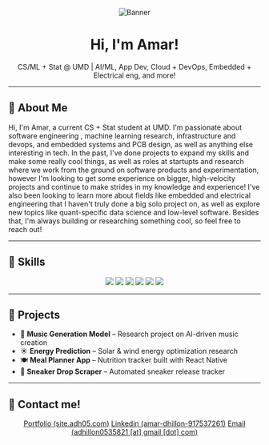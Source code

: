 <!-- Banner -->
<p align="center">
  <img src="https://via.placeholder.com/800x200/1E3A8A/FFFFFF?text=Welcome+to+my+GitHub!" alt="Banner" />
</p>

<h1 align="center">Hi, I'm Amar!</h1>
<p align="center">
   CS/ML + Stat @ UMD | AI/ML, App Dev, Cloud + DevOps, Embedded + Electrical eng, and more!
</p>

---

## 🔹 About Me
Hi, I'm Amar, a current CS + Stat student at UMD. I'm passionate about software engineering , machine learning research, infrastructure and devops, and embedded systems and PCB design, as well as anything else interesting in tech. In the past, I've done projects to expand my skills and make some really cool things, as well as roles at startupts and research where we work from the ground on software products and experimentation, however I'm looking to get some experience on bigger, high-velocity projects and continue to make strides in my knowledge and experience! I've also been looking to learn more about fields like embedded and electrical engineering that I haven't truly done a big solo project on, as well as explore new topics like quant-specific data science and low-level software. Besides that, I'm always building or researching something cool, so feel free to reach out!


---

## 🔹 Skills

<p align="center">
  <!-- Languages -->
  <img src="https://img.shields.io/badge/Languages-Python%20%7C%20JavaScript%20%7C%20C%2B%2B%20%7C%20Rust-2563EB?style=for-the-badge&logoColor=white" />

  <!-- Backend Development -->
  <img src="https://img.shields.io/badge/Backend-Express%20%7C%20Django%20%7C%20Node.js-1E40AF?style=for-the-badge&logoColor=white" />

  <!-- Frontend / App Dev -->
  <img src="https://img.shields.io/badge/Frontend-React%20%7C%20Next.js%20%7C%20Vue-3B82F6?style=for-the-badge&logoColor=white" />

  <!-- Data Science / Machine Learning -->
  <img src="https://img.shields.io/badge/Data%20Science-Pandas%20%7C%20NumPy%20%7C%20Tableau-1E3A8A?style=for-the-badge&logoColor=white" />
  <img src="https://img.shields.io/badge/Machine%20Learning-TensorFlow%20%7C%20PyTorch%20%7C%20Scikit--Learn-2563EB?style=for-the-badge&logoColor=white" />

  <!-- Cloud & DevOps -->
  <img src="https://img.shields.io/badge/Cloud%20%26%20DevOps-AWS%20%7C%20Docker%20%7C%20Kubernetes-1D4ED8?style=for-the-badge&logoColor=white" />
</p>


---

## 🔹 Projects
- 🎵 **Music Generation Model** – Research project on AI-driven music creation  
- ☀️ **Energy Prediction** – Solar & wind energy optimization research  
- 🍽 **Meal Planner App** – Nutrition tracker built with React Native  
- 👟 **Sneaker Drop Scraper** – Automated sneaker release tracker  

---

## 🔹 Contact me!
<p align="center">
  <a href="https://site.adh05.com">Portfolio (site.adh05.com)</a>
  <a href="https://www.linkedin.com/in/amar-dhillon-917537261/">Linkedin (amar-dhillon-917537261)</a>
  <a href="mailto:adhillon053@gmail.com">Email (adhillon0535821 [at] gmail [dot] com)</a>
</p>
